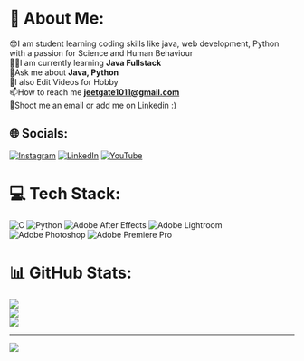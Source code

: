 # 💫 About Me:
😎I am student learning coding skills like java, web development, Python with a passion for Science and Human Behaviour<br>👨‍💻I am currently learning **Java Fullstack**<br>📝Ask me about **Java, Python**<br>🎦I also Edit Videos for Hobby<br>📫How to reach me **jeetgate1011@gmail.com**<br>🎥Shoot me an email or add me on Linkedin :)


## 🌐 Socials:
[![Instagram](https://img.shields.io/badge/Instagram-%23E4405F.svg?logo=Instagram&logoColor=white)](https://instagram.com/jeet_fr) [![LinkedIn](https://img.shields.io/badge/LinkedIn-%230077B5.svg?logo=linkedin&logoColor=white)](https://linkedin.com/in/jeet-gate-6a2084247) [![YouTube](https://img.shields.io/badge/YouTube-%23FF0000.svg?logo=YouTube&logoColor=white)](https://youtube.com/@jeetgate3004) 

# 💻 Tech Stack:
![C](https://img.shields.io/badge/c-%2300599C.svg?style=for-the-badge&logo=c&logoColor=white) ![Python](https://img.shields.io/badge/java-%23ED8B00.svg?style=for-the-badge&logo=java&logoColor=white) ![Adobe After Effects](https://img.shields.io/badge/Adobe%20After%20Effects-9999FF.svg?style=for-the-badge&logo=Adobe%20After%20Effects&logoColor=white) ![Adobe Lightroom](https://img.shields.io/badge/Adobe%20Lightroom-31A8FF.svg?style=for-the-badge&logo=Adobe%20Lightroom&logoColor=white) ![Adobe Photoshop](https://img.shields.io/badge/adobephotoshop-%2331A8FF.svg?style=for-the-badge&logo=adobephotoshop&logoColor=white) ![Adobe Premiere Pro](https://img.shields.io/badge/Adobe%20Premiere%20Pro-9999FF.svg?style=for-the-badge&logo=Adobe%20Premiere%20Pro&logoColor=white)
# 📊 GitHub Stats:
![](https://github-readme-stats.vercel.app/api?username=JeetGate&theme=dark&hide_border=false&include_all_commits=false&count_private=false)<br/>
![](https://github-readme-streak-stats.herokuapp.com/?user=JeetGate&theme=dark&hide_border=false)<br/>
![](https://github-readme-stats.vercel.app/api/top-langs/?username=JeetGate&theme=dark&hide_border=false&include_all_commits=false&count_private=false&layout=compact)

---
[![](https://visitcount.itsvg.in/api?id=JeetGate&icon=0&color=0)](https://visitcount.itsvg.in)

<!-- Proudly created with GPRM ( https://gprm.itsvg.in ) -->
